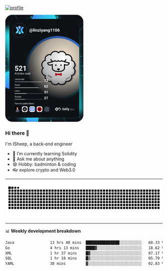 [![profile](https://user-images.githubusercontent.com/54968314/208005045-e4b42f3b-833d-4242-bfcc-e764865553a2.svg)](https://www.calligrapher.ai/)

<a href="https://app.daily.dev/linziyang1106"><img src="/devcard.png" width="250" alt="ISheep's Dev Card"/></a>

### Hi there 🐏

I'm ISheep, a back-end engineer

- 🔭 I’m currently learning Solidity
- 💬 Ask me about anything
- 😄 Hobby: badminton & coding
- 👓 explore crypto and Web3.0

-------

![](https://raw.githubusercontent.com/ISheepp/ISheepp/output/github-contribution-grid-snake.svg)

-------

📊 **Weekly development breakdown**
<!--START_SECTION:waka-->

```txt
Java                13 hrs 40 mins  ███████████████░░░░░░░░░░   60.33 %
Go                  4 hrs 13 mins   ████▓░░░░░░░░░░░░░░░░░░░░   18.62 %
XML                 1 hr 37 mins    █▓░░░░░░░░░░░░░░░░░░░░░░░   07.17 %
SQL                 1 hr 18 mins    █▒░░░░░░░░░░░░░░░░░░░░░░░   05.79 %
YAML                38 mins         ▓░░░░░░░░░░░░░░░░░░░░░░░░   02.83 %
```

<!--END_SECTION:waka-->
